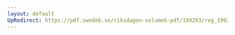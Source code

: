```yaml
---
layout: default
UpRedirect: https://pdf.swedeb.se/riksdagen-volumeG-pdf/199293/reg_199293/reg_199293_0320.pdf
---
```

